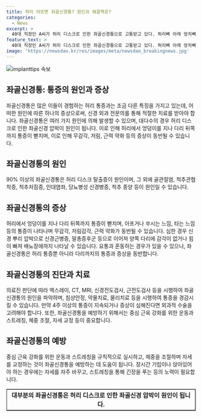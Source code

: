 ```yaml
---
title: 허리 아프면 좌골신경통? 원인과 해결책은?
categories:
  - News
excerpt: >
  40대 직장인 A씨가 허리 디스크로 인한 좌골신경통으로 고통받고 있다. 허리뼈 아래 엉치뼈와 장골이 만나는 곳에 좌골신경이 위치하며, 이 신경이 압박되면 발생하는 통증이다. 대부분은 허리 디스크로 인한 것으로, 다리 뒤쪽까지의 통증과 저림, 근력 약화를 초래한다. 신체검사 후 침상안정, 약물치료, 물리치료로 치료 가능하며, 외과적 수술도 필요한 경우 있다. 예방을 위해 중심 근육 강화를 위한 운동과 스트레칭을 실시하고 자세를 교정하는 것이 중요하다. (150자)
feature_text: >
  40대 직장인 A씨가 허리 디스크로 인한 좌골신경통으로 고통받고 있다. 허리뼈 아래 엉치뼈와 장골이 만나는 곳에 좌골신경이 위치하며, 이 신경이 압박되면 발생하는 통증이다. 대부분은 허리 디스크로 인한 것으로, 다리 뒤쪽까지의 통증과 저림, 근력 약화를 초래한다. 신체검사 후 침상안정, 약물치료, 물리치료로 치료 가능하며, 외과적 수술도 필요한 경우 있다. 예방을 위해 중심 근육 강화를 위한 운동과 스트레칭을 실시하고 자세를 교정하는 것이 중요하다. (150자)
image: 'https://newsdao.kr/res/images/meta/newsdao_breakingnews.jpg'
---
```


<p><img src="https://newsdao.kr/res/images/meta/newsdao_breakingnews.jpg" alt="implanttips 속보" /></p>

<h2 data-ke-size="size26">좌골신경통: 통증의 원인과 증상</h2>

<p data-ke-size="size16">좌골신경통은 많은 이들이 경험하는 허리 통증과는 조금 다른 특징을 가지고 있는데, 어떠한 원인에 따른 하나의 증상으로써, 신경 외과 전문의를 통해 적절한 치료를 받아야 합니다. 좌골신경통은 여러 가지 원인에 의해 발생할 수 있으며, 대다수의 경우 허리 디스크로 인한 좌골신경 압박이 원인이 됩니다. 이로 인해 허리에서 엉덩이를 지나 다리 뒤쪽까지 통증이 뻗치며, 이로 인해 무감각, 저림, 근력 약화 등의 증상이 동반될 수 있습니다.</p>

<h2 data-ke-size="size26">좌골신경통의 원인</h2>

<p data-ke-size="size16">90% 이상의 좌골신경통은 허리 디스크 탈출증이 원인이며, 그 외에 골관절염, 척추관협착증, 척추처짐증, 인대염좌, 당뇨병성 신경병증, 척추 종양 등이 원인일 수 있습니다.</p>

<h2 data-ke-size="size26">좌골신경통의 증상</h2>

<p data-ke-size="size16">허리에서 엉덩이를 지나 다리 뒤쪽까지 통증이 뻗치며, 아프거나 쑤시는 느낌, 타는 느낌 등의 통증이 나타나며 무감각, 저림감각, 근력 약화가 동반될 수 있습니다. 심한 경우 신경 뿌리 압박으로 신경근병증, 말총증후군 등으로 이어져 양쪽 다리에 감각이 없거나 힘이 빠져 배뇨장애까지 나타날 수 있습니다. 요통과 혼동하는 경우가 있을 수 있으나, 좌골신경통은 허리 통증뿐 아니라 다리까지의 통증과 증상을 동반합니다.</p>

<h2 data-ke-size="size26">좌골신경통의 진단과 치료</h2>

<p data-ke-size="size16">의료진 판단에 따라 엑스레이, CT, MRI, 신경전도검사, 근전도검사 등을 시행하여 좌골신경통의 원인을 파악하며, 침상안정, 약물치료, 물리치료 등을 시행하여 통증을 경감시킬 수 있습니다. 만약 4주 이상의 통증이 지속되거나 증상이 심해진다면 외과적 수술을 고려해야 합니다. 또한, 좌골신경통을 예방하기 위해서는 중심 근육 강화를 위한 운동과 스트레칭, 체중 조절, 자세 교정 등이 중요합니다.</p>

<h2 data-ke-size="size26">좌골신경통의 예방</h2>

<p data-ke-size="size16">중심 근육 강화를 위한 운동과 스트레칭을 규칙적으로 실시하고, 체중을 조절하며 자세를 교정하는 것이 좌골신경통을 예방하는 데 도움이 됩니다. 장시간 기립이나 앉아있어야 하는 경우에는 자세를 자주 바꾸고, 스트레칭을 통해 긴장을 푸는 등의 노력이 필요합니다.</p>

<table style="width: 100%;" border="1">
<tbody>
<tr>
<td style="text-align: center; height: 17px;"><b>대부분의 좌골신경통은 허리 디스크로 인한 좌골신경 압박이 원인이 됩니다.</b></td>
</tr>
</tbody>
</table>

